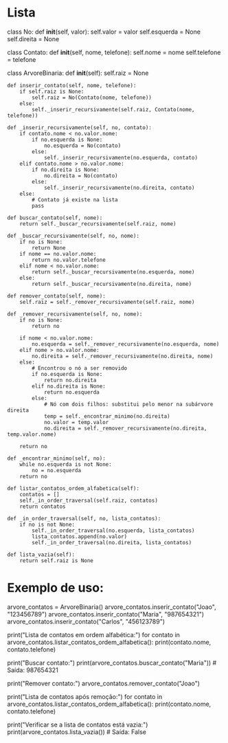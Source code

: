 # Lista

class No:
    def __init__(self, valor):
        self.valor = valor
        self.esquerda = None
        self.direita = None

class Contato:
    def __init__(self, nome, telefone):
        self.nome = nome
        self.telefone = telefone

class ArvoreBinaria:
    def __init__(self):
        self.raiz = None

    def inserir_contato(self, nome, telefone):
        if self.raiz is None:
            self.raiz = No(Contato(nome, telefone))
        else:
            self._inserir_recursivamente(self.raiz, Contato(nome, telefone))

    def _inserir_recursivamente(self, no, contato):
        if contato.nome < no.valor.nome:
            if no.esquerda is None:
                no.esquerda = No(contato)
            else:
                self._inserir_recursivamente(no.esquerda, contato)
        elif contato.nome > no.valor.nome:
            if no.direita is None:
                no.direita = No(contato)
            else:
                self._inserir_recursivamente(no.direita, contato)
        else:
            # Contato já existe na lista
            pass

    def buscar_contato(self, nome):
        return self._buscar_recursivamente(self.raiz, nome)

    def _buscar_recursivamente(self, no, nome):
        if no is None:
            return None
        if nome == no.valor.nome:
            return no.valor.telefone
        elif nome < no.valor.nome:
            return self._buscar_recursivamente(no.esquerda, nome)
        else:
            return self._buscar_recursivamente(no.direita, nome)

    def remover_contato(self, nome):
        self.raiz = self._remover_recursivamente(self.raiz, nome)

    def _remover_recursivamente(self, no, nome):
        if no is None:
            return no

        if nome < no.valor.nome:
            no.esquerda = self._remover_recursivamente(no.esquerda, nome)
        elif nome > no.valor.nome:
            no.direita = self._remover_recursivamente(no.direita, nome)
        else:
            # Encontrou o nó a ser removido
            if no.esquerda is None:
                return no.direita
            elif no.direita is None:
                return no.esquerda
            else:
                # Nó com dois filhos: substitui pelo menor na subárvore direita
                temp = self._encontrar_minimo(no.direita)
                no.valor = temp.valor
                no.direita = self._remover_recursivamente(no.direita, temp.valor.nome)

        return no

    def _encontrar_minimo(self, no):
        while no.esquerda is not None:
            no = no.esquerda
        return no

    def listar_contatos_ordem_alfabetica(self):
        contatos = []
        self._in_order_traversal(self.raiz, contatos)
        return contatos

    def _in_order_traversal(self, no, lista_contatos):
        if no is not None:
            self._in_order_traversal(no.esquerda, lista_contatos)
            lista_contatos.append(no.valor)
            self._in_order_traversal(no.direita, lista_contatos)

    def lista_vazia(self):
        return self.raiz is None

# Exemplo de uso:
arvore_contatos = ArvoreBinaria()
arvore_contatos.inserir_contato("Joao", "123456789")
arvore_contatos.inserir_contato("Maria", "987654321")
arvore_contatos.inserir_contato("Carlos", "456123789")

print("Lista de contatos em ordem alfabética:")
for contato in arvore_contatos.listar_contatos_ordem_alfabetica():
    print(contato.nome, contato.telefone)

print("Buscar contato:")
print(arvore_contatos.buscar_contato("Maria"))  # Saída: 987654321

print("Remover contato:")
arvore_contatos.remover_contato("Joao")

print("Lista de contatos após remoção:")
for contato in arvore_contatos.listar_contatos_ordem_alfabetica():
    print(contato.nome, contato.telefone)

print("Verificar se a lista de contatos está vazia:")
print(arvore_contatos.lista_vazia())  # Saída: False
